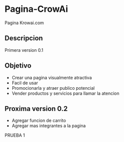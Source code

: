 # Pagina-CrowAi

Pagina Krowai.com


## Descripcion

Primera version 0.1

## Objetivo

* Crear una pagina visualmente atractiva
* Facil de usar
* Promocionarla y atraer publico potencial
* Vender productos y servicios para llamar la atencion



## Proxima version 0.2

* Agregar funcion de carrito
* Agregar mas integrantes a la pagina

PRUEBA 1
